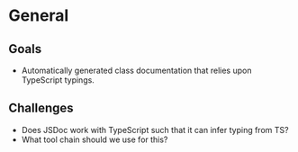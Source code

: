 # General

## Goals

* Automatically generated class documentation that relies upon TypeScript typings.

## Challenges

* Does JSDoc work with TypeScript such that it can infer typing from TS?
* What tool chain should we use for this?

